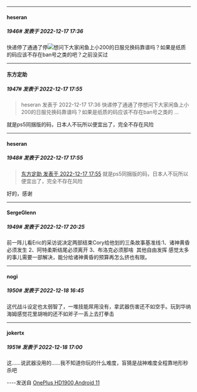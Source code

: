

*****

####  heseran  
##### 1946#       发表于 2022-12-17 17:36

快递停了通通了停<img src="https://static.saraba1st.com/image/smiley/face2017/119.png" referrerpolicy="no-referrer">想问下大家闲鱼上小200的日服兑换码靠谱吗？如果是纸质的码应该不存在ban号之类的吧？之前没买过



*****

####  东方定助  
##### 1947#       发表于 2022-12-17 17:55

<blockquote>heseran 发表于 2022-12-17 17:36
快递停了通通了停想问下大家闲鱼上小200的日服兑换码靠谱吗？如果是纸质的码应该不存在ban号之类的 ...</blockquote>
就是ps5同捆版的码，日本人不玩所以便宜出了，完全不存在风险

*****

####  heseran  
##### 1948#       发表于 2022-12-17 17:55

<blockquote><a href="httphttps://bbs.saraba1st.com/2b/forum.php?mod=redirect&amp;goto=findpost&amp;pid=58981085&amp;ptid=2025548" target="_blank">东方定助 发表于 2022-12-17 17:55</a>
就是ps5同捆版的码，日本人不玩所以便宜出了，完全不存在风险</blockquote>
好的，感谢



*****

####  SergeGlenn  
##### 1949#       发表于 2022-12-17 20:25

前一阵儿看Eric的采访说决定两部结束Cory给他划的三条故事基准线:1、诸神黄昏必须发生 2、阿特柔斯结尾必须离开 3、布洛克必须那啥  其他自由发挥 感觉太多的事儿需要一部解决，能分给诸神黄昏的预算再怎么挤也有限。



*****

####  nogi  
##### 1950#       发表于 2022-12-18 16:45

这代战斗设定也太弱智了，一堆技能屌用没有，拿武器伤害还不如空手。玩到华纳海姆感觉花里胡哨的还不如斧子一丢上去打拳击



*****

####  jokertx  
##### 1951#       发表于 2022-12-18 17:00

这……说武器没用的……我不知道你玩的什么难度，盲猜是战神难度全程靠地形秒杀吧

----发送自 [OnePlus HD1900,Android 11](http://stage1.5j4m.com/?1.37)

